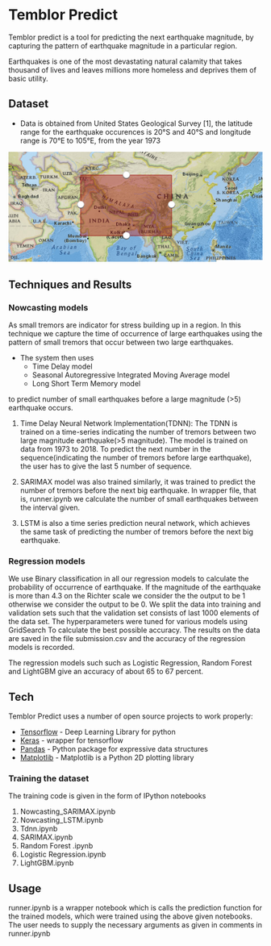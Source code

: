 # Temblor Predict

Temblor predict is a tool for predicting the next earthquake magnitude, by capturing the pattern of earthquake magnitude in a particular region. 

Earthquakes is one of the most devastating natural calamity that takes thousand of lives and leaves millions more homeless and deprives them of basic utility.

## Dataset

  - Data is obtained from United States Geological Survey [1], the latitude range for the earthquake occurences is 20°S and 40°S and longitude range is 70°E to 105°E, from the year 1973
  <center><img src="./dataset.png"></center>

## Techniques and Results 

### Nowcasting models

As small tremors are indicator for stress building up in a region. In this technique we capture the time of occurrence of large earthquakes using the pattern of small tremors that occur between two large earthquakes. 

 - The system then uses
   - Time Delay model
   - Seasonal Autoregressive Integrated Moving Average model
   - Long Short Term Memory model
   
    
to predict number of small earthquakes before a large magnitude (>5) earthquake occurs. 

1. Time Delay Neural Network Implementation(TDNN): The TDNN is trained on a time-series indicating the number of tremors between two large magnitude earthquake(>5 magnitude). The model is trained on data from 1973 to 2018. To predict the next number in the sequence(indicating the number of tremors before large earthquake), the user has to give the last 5 number of sequence.
2. SARIMAX model was also trained similarly, it was trained to predict the number of tremors before the next big earthquake. In wrapper file, that is, runner.ipynb we calculate the number of small earthquakes between the interval given.  

 3. LSTM is also a time series prediction neural network, which achieves the same task of predicting the number of tremors before the next big earthquake.

### Regression models

We use Binary classification in all our regression models to calculate the probability of occurrence of earthquake. If the magnitude of the earthquake is more than 4.3 on the Richter scale we consider the the output to be 1 otherwise we consider the output to be 0. We split the data into training and validation sets such that the validation set consists of last 1000 elements of the data set. The hyperparameters were tuned for various models using GridSearch To calculate the best possible accuracy. The results on the data are saved in the file submission.csv and the accuracy of the regression models is recorded.

The regression models such such as Logistic Regression, Random Forest and LightGBM give an accuracy of about 65 to 67 percent.


## Tech

Temblor Predict uses a number of open source projects to work properly:

* [Tensorflow](https://github.com/tensorflow/tensorflow) - Deep Learning Library for python
* [Keras](https://github.com/keras-team/keras) - wrapper for tensorflow
* [Pandas](https://github.com/pandas-dev/pandas) - Python package for expressive data structures
* [Matplotlib](https://github.com/matplotlib/matplotlib) - Matplotlib is a Python 2D plotting library 

### Training the dataset
The training code is given in the form of IPython notebooks
1. Nowcasting_SARIMAX.ipynb
2. Nowcasting_LSTM.ipynb
3. Tdnn.ipynb
4. SARIMAX.ipynb
5. Random Forest .ipynb
6. Logistic Regression.ipynb
7. LightGBM.ipynb

## Usage
runner.ipynb is a wrapper notebook which is calls the prediction function for the trained models, which were trained using the above given notebooks. The user needs to supply the necessary arguments as given in comments in runner.ipynb

